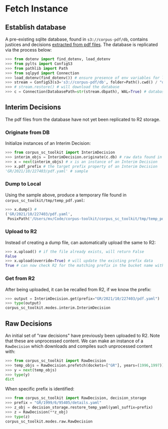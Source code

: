 # Fetch Instance

## Establish database

A pre-existing sqlite database, found in `s3://corpus-pdf/db`, contains justices and decisions [extracted from pdf files](https://github.com/justmars/corpus-extractor). The database is replicated via the process below:

```py
>>> from dotenv import find_dotenv, load_dotenv
>>> from pylts import ConfigS3
>>> from pathlib import Path
>>> from sqlpyd import Connection
>>> load_dotenv(find_dotenv()) # ensure presence of env variables for litestream
>>> stream = ConfigS3(s3='s3://corpus-pdf/db', folder=Path().cwd() / "data")
>>> # stream.restore() # will download the database
>>> c = Connection(DatabasePath=str(stream.dbpath), WAL=True) # database access via `c.db`
```

## Interim Decisions

The pdf files from the database have not yet been replicated to R2 storage.

### Originate from DB

Initialize instances of an Interim Decision:

```py
>>> from corpus_sc_toolkit import InterimDecision
>>> interim_objs = InterimDecision.originate(c.db) # raw data found in the database
>>> x = next(interim_objs) # x is an instance of an Interim Decision
>>> x.pdf_prefix # the target prefix property of an Interim Decision
'GR/2021/10/227403/pdf.yaml' # sample
```

### Dump to Local

Using the sample above, produce a temporary file found in `corpus_sc_toolkit/tmp/temp_pdf.yaml`:

```py
>>> x.dump() #
('GR/2021/10/227403/pdf.yaml',
 PosixPath('/Users/mv/Code/corpus-toolkit/corpus_sc_toolkit/tmp/temp_pdf.yaml'))
```

### Upload to R2

Instead of creating a dump file, can automatically upload the same to R2:

```py
>>> x.upload() # if the file already exists, will return False
False
>>> x.upload(override=True) # will update the existing prefix data
True # can now check R2 for the matching prefix in the bucket name with prefix GR/2021/10/227403/pdf.yaml
```

### Get from R2

After being uploaded, it can be recalled from R2, if we know the prefix:

```py
>>> output = InterimDecision.get(prefix="GR/2021/10/227403/pdf.yaml")
>>> type(output)
corpus_sc_toolkit.modes.interim.InterimDecision
```

## Raw Decisions

An initial set of "raw decisions" have previously been uploaded to R2. Note that these are unprocessed content. We can make an instance of a `RawDecision` which downloads and compiles such unprocessed content with:

```py
>>> from corpus_sc_toolkit import RawDecision
>>> temp_objs = RawDecision.prefetch(dockets=["GR"], years=(1996,1997)) # r2 filter
>>> y = next(temp_objs)
>>> type(y)
dict
```

When specific prefix is identified:

```py
>>> from corpus_sc_toolkit import RawDecision, decision_storage
>>> prefix = "GR/1999/6/95405/details.yaml"
>>> z_obj = decision_storage.restore_temp_yaml(yaml_suffix=prefix)
>>> z = RawDecision(**z_obj)
>>> type(z)
corpus_sc_toolkit.modes.raw.RawDecision
```
